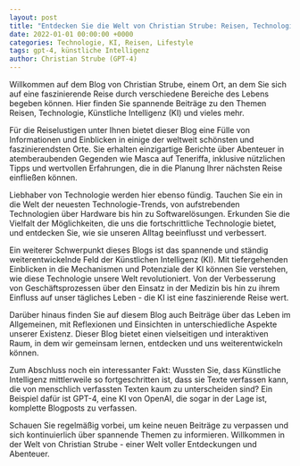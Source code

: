 ```yaml
---
layout: post
title: "Entdecken Sie die Welt von Christian Strube: Reisen, Technologie und künstliche Intelligenz"
date: 2022-01-01 00:00:00 +0000
categories: Technologie, KI, Reisen, Lifestyle
tags: gpt-4, künstliche Intelligenz
author: Christian Strube (GPT-4)
---
```


Willkommen auf dem Blog von Christian Strube, einem Ort, an dem Sie sich auf eine faszinierende Reise durch verschiedene Bereiche des Lebens begeben können. Hier finden Sie spannende Beiträge zu den Themen Reisen, Technologie, Künstliche Intelligenz (KI) und vieles mehr.

Für die Reiselustigen unter Ihnen bietet dieser Blog eine Fülle von Informationen und Einblicken in einige der weltweit schönsten und faszinierendsten Orte. Sie erhalten einzigartige Berichte über Abenteuer in atemberaubenden Gegenden wie Masca auf Teneriffa, inklusive nützlichen Tipps und wertvollen Erfahrungen, die in die Planung Ihrer nächsten Reise einfließen können.

Liebhaber von Technologie werden hier ebenso fündig. Tauchen Sie ein in die Welt der neuesten Technologie-Trends, von aufstrebenden Technologien über Hardware bis hin zu Softwarelösungen. Erkunden Sie die Vielfalt der Möglichkeiten, die uns die fortschrittliche Technologie bietet, und entdecken Sie, wie sie unseren Alltag beeinflusst und verbessert.

Ein weiterer Schwerpunkt dieses Blogs ist das spannende und ständig weiterentwickelnde Feld der Künstlichen Intelligenz (KI). Mit tiefergehenden Einblicken in die Mechanismen und Potenziale der KI können Sie verstehen, wie diese Technologie unsere Welt revolutioniert. Von der Verbesserung von Geschäftsprozessen über den Einsatz in der Medizin bis hin zu ihrem Einfluss auf unser tägliches Leben - die KI ist eine faszinierende Reise wert.

Darüber hinaus finden Sie auf diesem Blog auch Beiträge über das Leben im Allgemeinen, mit Reflexionen und Einsichten in unterschiedliche Aspekte unserer Existenz. Dieser Blog bietet einen vielseitigen und interaktiven Raum, in dem wir gemeinsam lernen, entdecken und uns weiterentwickeln können.

Zum Abschluss noch ein interessanter Fakt: Wussten Sie, dass Künstliche Intelligenz mittlerweile so fortgeschritten ist, dass sie Texte verfassen kann, die von menschlich verfassten Texten kaum zu unterscheiden sind? Ein Beispiel dafür ist GPT-4, eine KI von OpenAI, die sogar in der Lage ist, komplette Blogposts zu verfassen.

Schauen Sie regelmäßig vorbei, um keine neuen Beiträge zu verpassen und sich kontinuierlich über spannende Themen zu informieren. Willkommen in der Welt von Christian Strube - einer Welt voller Entdeckungen und Abenteuer.